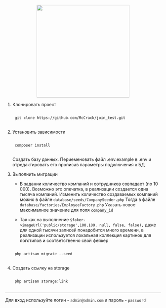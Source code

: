 <p align="center"><img src="https://res.cloudinary.com/dtfbvvkyp/image/upload/v1566331377/laravel-logolockup-cmyk-red.svg" width="300"></p>
<ol>
<li>
<p>Клонировать проект</p>
<pre>
<code>
 git clone https://github.com/McCrack/join_test.git
</code>
</pre>		
</li>
<li>
<p>Установить зависимости</p>
<pre>
<code>
 composer install	
</code>
</pre>
</li>
<l>
<p>Создать базу данных. Периеменовать файл .env.example в .env и отредактировать его прописав параметры подключения к БД</p>
</l>
<li>
<p>Выполнить миграции</p>
<ul>
<li>
<p>
В задании количество компаний и сотрудников совпадает (по 10 000). Возможно это опечатка, в реализации создается одна тысяча компаний.
Изменить количество создаваемых компаний можно в файле <code>database/seeds/CompanySeeder.php</code> Тогда в файле <code>database/factories/EmployeeFactory.php</code>
Указать новое максималное значение для поля <code>company_id</code>
</p>
</li>
<li>
Так как на выполнение <code>$faker->imageUrl('public/storage',100,100, null, false, false),</code> даже для одной тысячи записей понадобится много времени, в реализации 
используется локальная коллекция картинок для логотипов и соответственно свой фейкер
</li>
</ul>
<pre>
<code>
 php artisan migrate --seed
</code>
</pre>
</li>
<li>
<p>
Создать ссылку на storage
<pre>
<code>
 php artisan storage:link
</code>
</pre>
</p>
</li>
</ol>
<hr>
<p>
Для вход используйте логин - <code>admin@admin.com</code> и пароль - <code>password</code>
</p>

